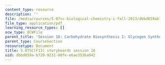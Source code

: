 ```yaml
---
content_type: resource
description: ''
file: /media/courses/5-07sc-biological-chemistry-i-fall-2013/dbbd659ab720923100fee6ae3536a942_sb_session18.pdf
file_type: application/pdf
learning_resource_types: []
ocw_type: OCWFile
parent_title: 'Session 18: Carbohydrate Biosynthesis I: Glycogen Synthesis '
parent_type: CourseSection
resourcetype: Document
title: 5.07SC(F13) storyboards session 18
uid: dbbd659a-b720-9231-00fe-e6ae3536a942
---
```

